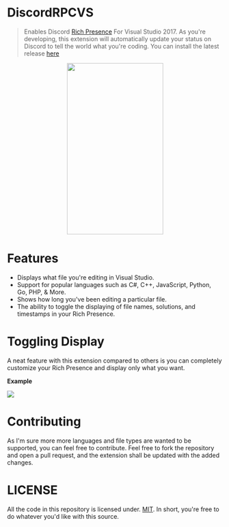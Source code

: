 # DiscordRPCVS
>Enables Discord [Rich Presence](https://discordapp.com/rich-presence) For Visual Studio 2017. As you're developing, this extension will automatically update your status on Discord to tell the world what you're coding. You can install the latest release [here](https://marketplace.visualstudio.com/items?itemName=swanzana.discord-rpc-vs)

<p align="center"> 
  <img width="225px" height="400px" src="https://eggplants.org/fqac86.png">
</p>

# Features
* Displays what file you're editing in Visual Studio.
* Support for popular languages such as C#, C++, JavaScript, Python, Go, PHP, & More.
* Shows how long you've been editing a particular file.
* The ability to toggle the displaying of file names, solutions, and timestamps in your Rich Presence.

# Toggling Display
A neat feature with this extension compared to others is you can completely customize your Rich Presence and display only what you want.

**Example**
<p> <img src="https://eggplants.org/lsmcbc.png"></p>

# Contributing
As I'm sure more more languages and file types are wanted to be supported, you can feel free to contribute. Feel free to fork the repository and open a pull request, and the extension shall be updated with the added changes.

# LICENSE
All the code in this repository is licensed under. [MIT](https://github.com/Swan/discord-rpc-vs/blob/master/LICENSE). In short, you're free to do whatever you'd like with this source.
